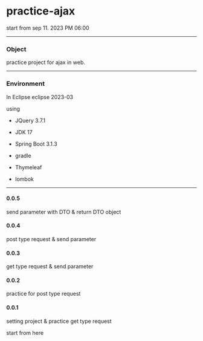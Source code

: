 # practice-ajax
  start from sep 11. 2023 PM 06:00

****
### Object

practice project for ajax in web.

****
### Environment
  In Eclipse eclipse 2023-03

  using 

- JQuery 3.7.1

  
- JDK 17

  
- Spring Boot 3.1.3


- gradle

  
- Thymeleaf


- lombok



****
#### 0.0.5


send parameter with DTO & return DTO object


#### 0.0.4


post type request & send parameter


#### 0.0.3


get type request & send parameter


#### 0.0.2


practice for post type request


#### 0.0.1


setting project & practice get type request 


start from here
